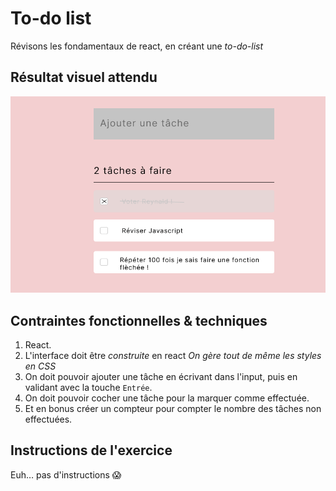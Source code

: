 # To-do list

Révisons les fondamentaux de react, en créant une _to-do-list_

## Résultat visuel attendu

![resultat](todolist.png)

## Contraintes fonctionnelles & techniques

1. React.
2. L'interface doit être _construite_ en react  _On gère tout de même les styles en CSS_
3. On doit pouvoir ajouter une tâche en écrivant dans l'input, puis en validant avec la touche `Entrée`.
4. On doit pouvoir cocher une tâche pour la marquer comme effectuée.
5. Et en bonus créer un compteur pour compter le nombre des tâches non effectuées.

## Instructions de l'exercice

Euh… pas d'instructions 😱
